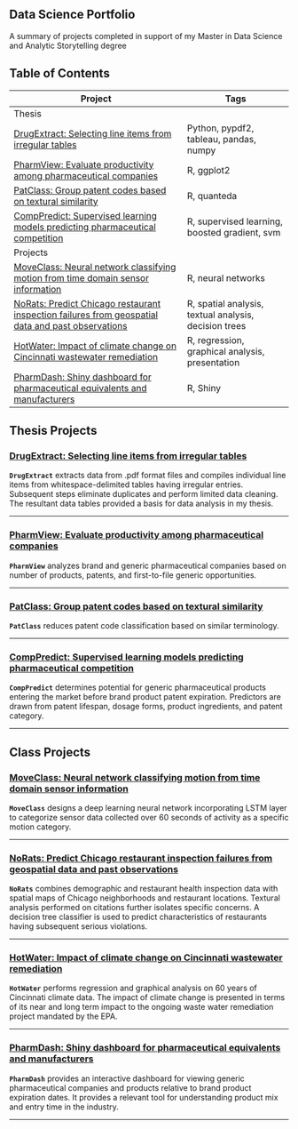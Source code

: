 ## Data Science Portfolio
A summary of projects completed in support of my Master in Data Science and Analytic Storytelling degree

## Table of Contents
<!--ts-->

| Project | Tags |
| --- | --- |
| Thesis |
| [DrugExtract: Selecting line items from irregular tables](#DrugExtract)| Python, pypdf2, tableau, pandas, numpy|
| [PharmView: Evaluate productivity among pharmaceutical companies](#PharmView)| R, ggplot2|
| [PatClass: Group patent codes based on textural similarity](#PatClass) | R, quanteda|
| [CompPredict: Supervised learning models predicting pharmaceutical competition](#CompPredict) | R, supervised learning, boosted gradient, svm|
| Projects |
| [MoveClass: Neural network classifying motion from time domain sensor information](#MoveClass)| R, neural networks |
| [NoRats: Predict Chicago restaurant inspection failures from geospatial data and past observations](#NoRats)| R, spatial analysis, textual analysis, decision trees |
| [HotWater: Impact of climate change on Cincinnati wastewater remediation](#HotWater) | R, regression, graphical analysis, presentation|
| [PharmDash: Shiny dashboard for pharmaceutical equivalents and manufacturers](#PharmDash) | R, Shiny|


<!--te-->

## Thesis Projects
<a name="DrugExtract"/></a>
### [DrugExtract: Selecting line items from irregular tables](https://github.com/Marmuvar/DrugExtract)

**`DrugExtract`** extracts data from .pdf format files and compiles individual line items from whitespace-delimited tables having irregular entries.  Subsequent steps eliminate duplicates and perform limited data cleaning.  The resultant data tables provided a basis for data analysis in my thesis. 

---
<a name="PharmView"/></a>
### [PharmView: Evaluate productivity among pharmaceutical companies](https://github.com/Marmuvar/PharmView)

**`PharmView`** analyzes brand and generic pharmaceutical companies based on number of products, patents, and first-to-file generic opportunities.

---
<a name="PatClass"/></a>
### [PatClass: Group patent codes based on textural similarity](https://github.com/Marmuvar/PatClass)

**`PatClass`** reduces patent code classification based on similar terminology.

---
<a name="CompPredict"/></a>
### [CompPredict: Supervised learning models predicting pharmaceutical competition](https://github.com/Marmuvar/CompPredict)

**`CompPredict`** determines potential for generic pharmaceutical products entering the market before brand product patent expiration.  Predictors are drawn from patent lifespan, dosage forms, product ingredients, and patent category.

---

## Class Projects
<a name="MoveClass"/></a>
### [MoveClass: Neural network classifying motion from time domain sensor information](https://github.com/Marmuvar/MoveClass)

**`MoveClass`** designs a deep learning neural network incorporating LSTM layer to categorize sensor data collected over 60 seconds of activity as a specific motion category.

---
<a name="NoRats"/></a>
### [NoRats: Predict Chicago restaurant inspection failures from geospatial data and past observations](https://github.com/Marmuvar/NoRats)

**`NoRats`** combines demographic and restaurant health inspection data with spatial maps of Chicago neighborhoods and restaurant locations.  Textural analysis performed on citations further isolates specific concerns.  A decision tree classifier is used to predict characteristics of restaurants having subsequent serious violations.

---
<a name="HotWater"/></a>
### [HotWater: Impact of climate change on Cincinnati wastewater remediation](https://github.com/Marmuvar/HotWater)

**`HotWater`** performs regression and graphical analysis on 60 years of Cincinnati climate data.  The impact of climate change is presented in terms of its near and long term impact to the ongoing waste water remediation project mandated by the EPA.

---
<a name="PharmDash"/></a>
### [PharmDash: Shiny dashboard for pharmaceutical equivalents and manufacturers](https://github.com/Marmuvar/PharmDash)

**`PharmDash`** provides an interactive dashboard for viewing generic pharmaceutical companies and products relative to brand product expiration dates.  It provides a relevant tool for understanding product mix and entry time in the industry.  
  
---



